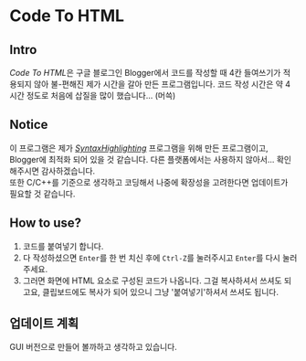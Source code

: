 # Code To HTML

## Intro

*Code To HTML*은 구글 블로그인 Blogger에서 코드를 작성할 때 4칸 들여쓰기가 적용되지 않아 불-편해진 제가 시간을 갈아 만든 프로그램입니다.
코드 작성 시간은 약 4시간 정도로 처음에 삽질을 많이 했습니다... (머쓱)

## Notice

이 프로그램은 제가 *[SyntaxHighlighting](http://alexgorbatchev.com/SyntaxHighlighter/)* 프로그램을 위해 만든 프로그램이고, Blogger에 최적화 되어 있을 것 같습니다. 다른 플랫폼에서는 사용하지 않아서... 확인해주시면 감사하겠습니다.  
또한 C/C++를 기준으로 생각하고 코딩해서 나중에 확장성을 고려한다면 업데이트가 필요할 것 같습니다.

## How to use?

1. 코드를 붙여넣기 합니다.
2. 다 작성하셨으면 `Enter`를 한 번 치신 후에 `Ctrl-Z`를 눌러주시고 `Enter`를 다시 눌러주세요.
3. 그러면 화면에 HTML 요소로 구성된 코드가 나옵니다. 그걸 복사하셔서 쓰셔도 되고요, 클립보드에도 복사가 되어 있으니 그냥 '붙여넣기'하셔서 쓰셔도 됩니다.


## 업데이트 계획

GUI 버전으로 만들어 볼까하고 생각하고 있습니다.
